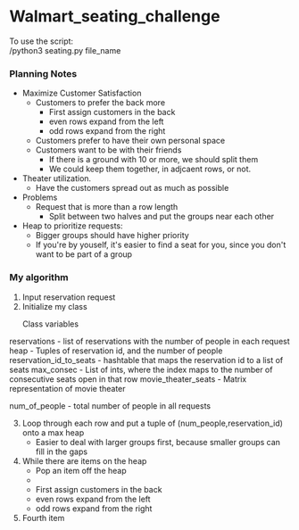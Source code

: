 # Walmart_seating_challenge

<p>To use the script:<br>
/python3 seating.py file_name </p>

### Planning Notes

- Maximize Customer Satisfaction
  - Customers to prefer the back more
    - First assign customers in the back
    - even rows expand from the left
    - odd rows expand from the right
  - Customers prefer to have their own personal space
  - Customers want to be with their friends
    - If there is a ground with 10 or more, we should split them
    - We could keep them together, in adjcaent rows, or not.
- Theater utilization.
  - Have the customers spread out as much as possible
- Problems
  - Request that is more than a row length
    - Split between two halves and put the groups near each other
- Heap to prioritize requests:
  - Bigger groups should have higher priority
  - If you're by youself, it's easier to find a seat for you, since you don't want to be part of a group

### My algorithm

1. Input reservation request
2. Initialize my class
   <p>Class variables

reservations - list of reservations with the number of people in each request
heap - Tuples of reservation id, and the number of people
reservation_id_to_seats - hashtable that maps the reservation id to a list of seats
max_consec - List of ints, where the index maps to the number of consecutive seats open in that row
movie_theater_seats - Matrix representation of movie theater</p>
num_of_people - total number of people in all requests

3. Loop through each row and put a tuple of (num_people,reservation_id) onto a max heap
   - Easier to deal with larger groups first, because smaller groups can fill in the gaps
4. While there are items on the heap
   - Pop an item off the heap
   -
   - First assign customers in the back
   - even rows expand from the left
   - odd rows expand from the right
5. Fourth item
